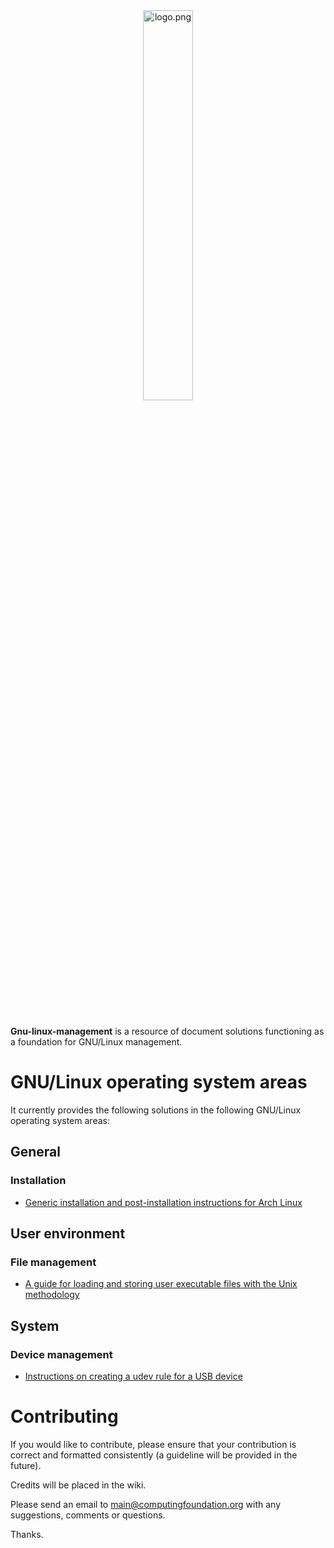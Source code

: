 
<div align='center'>
	<img src='https://raw.githubusercontent.com/computingfoundation/gnu-linux-management/images/logo.png' width='40%' alt='logo.png'>
</div>
<br><br><br>

**Gnu-linux-management** is a resource of document solutions functioning as a foundation for GNU/Linux management.

# GNU/Linux operating system areas

It currently provides the following solutions in the following GNU/Linux operating system areas:

## General

### Installation

* [Generic installation and post-installation instructions for Arch Linux](general/installation/arch-linux-installation-instructions.txt)

## User environment

### File management

* [A guide for loading and storing user executable files with the Unix methodology](user_environment/file_management/loading-and-storing-user-executables-guide.txt)

## System

### Device management

* [Instructions on creating a udev rule for a USB device](system/device_management/create-usb-device-udev-rule-instructions.txt)

# Contributing

If you would like to contribute, please ensure that your contribution is correct and formatted consistently (a guideline will be provided in the future).

Credits will be placed in the wiki.

Please send an email to main@computingfoundation.org with any suggestions, comments or questions.

Thanks.
